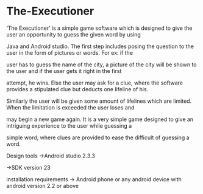 # The-Executioner
‘The Executioner’ is a simple game software which is designed to give the user an opportunity to guess the given word by using

Java and Android studio. The first step includes posing the question to the user in the form of pictures or words. For ex: if the

user has to guess the name of the city, a picture of the city will be shown to the user and if the user gets it right in the first

attempt, he wins. Else the user may ask for a clue, where the software provides a stipulated clue but deducts one lifeline of his.

Similarly the user will be given some amount of lifelines which are limited. When the limitation is exceeded the user loses and

may begin a new game again. It is a very simple game designed to give an intriguing experience to the user while guessing a

simple word, where clues are provided to ease the difficult of guessing a word.

Design tools
->Android studio 2.3.3  

->SDK version 23

installation requirements
-> Android phone or any android device with android version 2.2 or above
